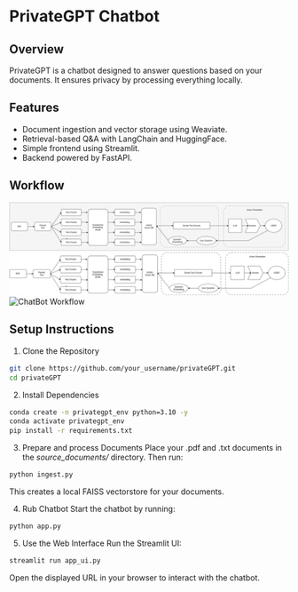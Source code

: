 # PrivateGPT Chatbot

## Overview
PrivateGPT is a chatbot designed to answer questions based on your documents. It ensures privacy by processing everything locally.

## Features
- Document ingestion and vector storage using Weaviate.
- Retrieval-based Q&A with LangChain and HuggingFace.
- Simple frontend using Streamlit.
- Backend powered by FastAPI.

## Workflow
![ChatBot Workflow](https://github.com/gavit21/deepPRIVATE-GPT/blob/main/workflow_1.png)
![ChatBot Workflow](https://github.com/gavit21/deepPRIVATE-GPT/blob/main/chatbot.drawio(1).png)
![ChatBot Workflow](https://github.com/gavit21/deepPRIVATE-GPT/blob/chatbot.drawio(2).png)
## Setup Instructions

1. Clone the Repository
```bash
git clone https://github.com/your_username/privateGPT.git
cd privateGPT
```
2. Install Dependencies
```bash
conda create -n privategpt_env python=3.10 -y
conda activate privategpt_env
pip install -r requirements.txt
```
3. Prepare and process Documents 
Place your .pdf and .txt documents in the *source_documents/* directory. Then run:
```bash
python ingest.py
```
 This creates a local FAISS vectorstore for your documents.

4. Rub Chatbot
Start the chatbot by running:
```bash
python app.py
```
5. Use the Web Interface
Run the Streamlit UI:
```bash
streamlit run app_ui.py
```
Open the displayed URL in your browser to interact with the chatbot.